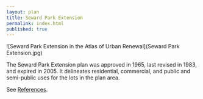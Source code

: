 ```yaml
---
layout: plan
title: Seward Park Extension
permalink: index.html
published: true
---
```


![Seward Park Extension in the Atlas of Urban Renewal](Seward Park Extension.jpg)

The Seward Park Extension plan was approved in 1965, last revised in 1983, and expired in 2005. It delineates residential, commercial, and public and semi-public uses for the lots in the plan area.

See [References](http://www.urbanreviewer.org/#page=references.html). 